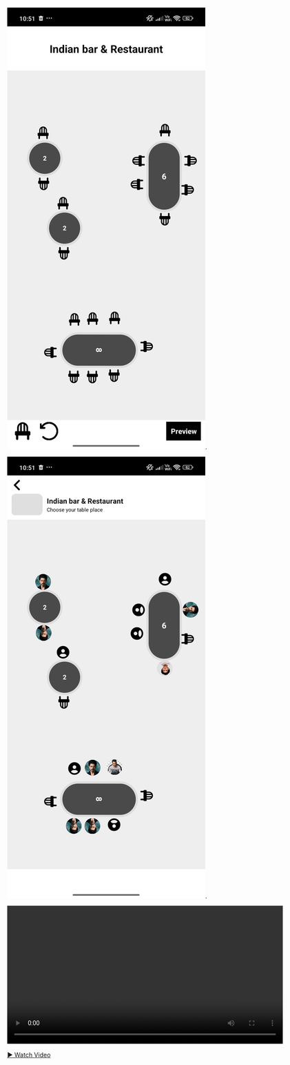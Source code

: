 
![Screenshot_20250916_225141](https://github.com/rahul0007/AndroidTask/blob/077fbd4c59438929b21ea748244c9e968fed4c0d/Screenshot_20250916_225141.png).

![Screenshot_20250916_225159](https://github.com/rahul0007/AndroidTask/blob/077fbd4c59438929b21ea748244c9e968fed4c0d/Screenshot_20250916_225159.png).

<video src="https://github.com/rahul0007/AndroidTask/raw/077fbd4c59438929b21ea748244c9e968fed4c0d/WhatsApp%20Video%202025-09-16%20at%2010.56.17%20PM.mp4"
       controls
       width="640">
  Your browser does not support the video tag.
</video>

[▶ Watch Video](https://github.com/rahul0007/AndroidTask/raw/077fbd4c59438929b21ea748244c9e968fed4c0d/WhatsApp%20Video%202025-09-16%20at%2010.56.17%20PM.mp4)



